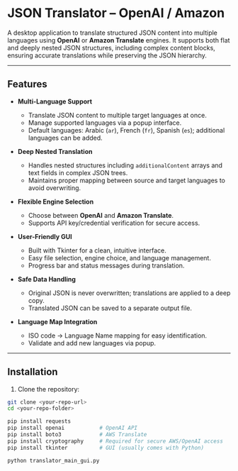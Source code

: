 # JSON Translator – OpenAI / Amazon

A desktop application to translate structured JSON content into multiple languages using **OpenAI** or **Amazon Translate** engines. It supports both flat and deeply nested JSON structures, including complex content blocks, ensuring accurate translations while preserving the JSON hierarchy.

---

## Features

- **Multi-Language Support**
  - Translate JSON content to multiple target languages at once.
  - Manage supported languages via a popup interface.
  - Default languages: Arabic (`ar`), French (`fr`), Spanish (`es`); additional languages can be added.

- **Deep Nested Translation**
  - Handles nested structures including `additionalContent` arrays and text fields in complex JSON trees.
  - Maintains proper mapping between source and target languages to avoid overwriting.

- **Flexible Engine Selection**
  - Choose between **OpenAI** and **Amazon Translate**.
  - Supports API key/credential verification for secure access.

- **User-Friendly GUI**
  - Built with Tkinter for a clean, intuitive interface.
  - Easy file selection, engine choice, and language management.
  - Progress bar and status messages during translation.

- **Safe Data Handling**
  - Original JSON is never overwritten; translations are applied to a deep copy.
  - Translated JSON can be saved to a separate output file.

- **Language Map Integration**
  - ISO code → Language Name mapping for easy identification.
  - Validate and add new languages via popup.

---

## Installation

1. Clone the repository:

```bash
git clone <your-repo-url>
cd <your-repo-folder>

pip install requests
pip install openai           # OpenAI API
pip install boto3            # AWS Translate
pip install cryptography     # Required for secure AWS/OpenAI access
pip install tkinter          # GUI (usually comes with Python)

python translator_main_gui.py

